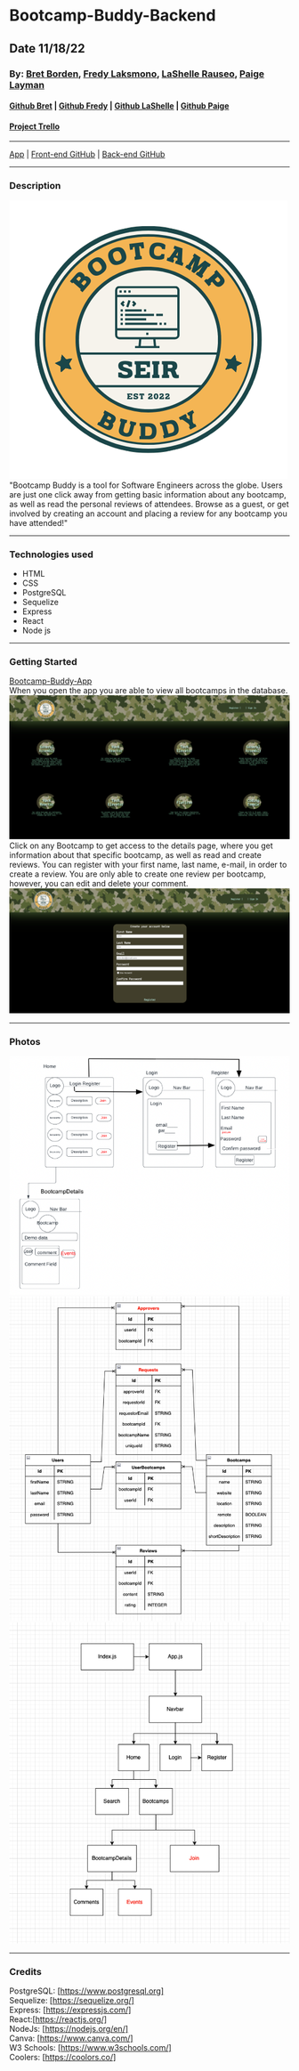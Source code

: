 # Bootcamp-Buddy-Backend
## Date 11/18/22
### By: [Bret Borden](https://www.linkedin.com/in/bret-borden/), [Fredy Laksmono](https://www.linkedin.com/in/fredy-laksmono/), [LaShelle Rauseo](https://www.linkedin.com/in/lashelle-rauseo/), [Paige Layman](https://www.linkedin.com/in/paige-layman/)

#### [Github Bret](https://github.com/bordencodes) | [Github Fredy](https://github.com/fredy-laksmono) | [Github LaShelle](https://github.com/lnicole3) | [Github Paige](https://github.com/paigelayman)
#### [Project Trello](https://trello.com/b/huDaSEtw/bootcamp-buddy)

---

[App](https://bootcamp-buddy-app.herokuapp.com/) | [Front-end GitHub](https://github.com/paigelayman/bootcamp-buddy-frontend) | [Back-end GitHub](https://github.com/fredy-laksmono/bootcamp-buddy-backend)

---

### Description
![Logo](/assets/bootcamp-buddy-logo.png)   
"Bootcamp Buddy is a tool for Software Engineers across the globe. Users are just one click away from getting basic information about any bootcamp, as well as read the personal reviews of attendees. Browse as a guest, or get involved by creating an account and placing a review for any bootcamp you have attended!"

***

### Technologies used

* HTML
* CSS
* PostgreSQL
* Sequelize
* Express
* React
* Node js

***

### Getting Started
[Bootcamp-Buddy-App](https://bootcamp-buddy-fl.herokuapp.com/)   
When you open the app you are able to view all bootcamps in the database.  
![Home Page Screenshot](/assets/screenshot-home.png)
Click on any Bootcamp to get access to the details page, where you get information about that specific bootcamp, as well as read and create reviews.
You can register with your first name, last name, e-mail, in order to create a review. You are only able to create one review per bootcamp, however, you can edit and delete your comment.
![Register Page Screenshot](/assets/screenshot-register.png)

***

### Photos
![wireframe](./assets/Bootcamp-Buddy-Wireframe.png)
![entity relationship diagram](./assets/Bootcamp-Buddy-ERD.png)
![component hierarchy diagram](./assets/Bootcamp-Buddy-CHD.png)

***

### Credits

PostgreSQL: [https://www.postgresql.org]   
Sequelize: [https://sequelize.org/]  
Express: [https://expressjs.com/]   
React:[https://reactjs.org/]   
NodeJs: [https://nodejs.org/en/]   
Canva: [https://www.canva.com/]   
W3 Schools: [https://www.w3schools.com/]   
Coolers: [https://coolors.co/]   